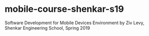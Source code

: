 # mobile-course-shenkar-s19
Software Development for Mobile Devices Environment by Ziv Levy, Shenkar Engineering School, Spring 2019
